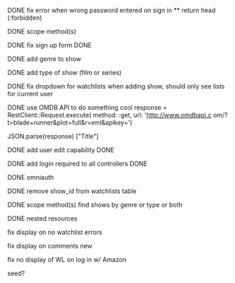 DONE fix error when wrong password entered on sign in ** return head (:forbidden)

DONE scope method(s)

DONE fix sign up form DONE

DONE add genre to show

DONE add type of show (film or series)

DONE fix dropdown for watchlists when adding show, should only see lists for current user

DONE use OMDB API to do something cool
response = RestClient::Request.execute( method: :get, url: 'http://www.omdbapi.c
om/?t=blade+runner&plot=full&r=xml&apikey=')

JSON.parse(response) ["Title"]

DONE add user edit capability DONE

DONE add login required to all controllers DONE

DONE omniauth

DONE remove show_id from watchlists table

DONE scope method(s)
  find shows by genre or type or both

DONE nested resources

fix display on no watchlist errors

fix display on comments new

fix no display of WL on log in w/ Amazon

seed?
